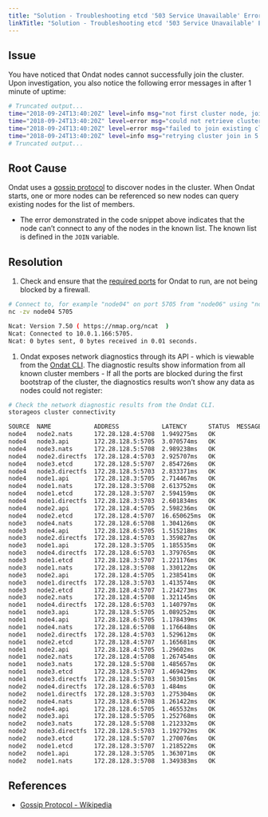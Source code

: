 ```yaml
---
title: "Solution - Troubleshooting etcd '503 Service Unavailable' Error Message During Peer Discovery"
linkTitle: "Solution - Troubleshooting etcd '503 Service Unavailable' Error Message During Peer Discovery"
---
```


## Issue

You have noticed that Ondat nodes cannot successfully join the cluster. Upon investigation, you also notice the following error messages in after 1 minute of uptime:

```bash
# Truncated output...
time="2018-09-24T13:40:20Z" level=info msg="not first cluster node, joining first node" action=create address=172.28.128.5 category=etcd host=node3 module=cp target=172.28.128.6
time="2018-09-24T13:40:20Z" level=error msg="could not retrieve cluster config from api" status_code=503
time="2018-09-24T13:40:20Z" level=error msg="failed to join existing cluster" action=create category=etcd endpoint="172.28.128.3,172.28.128.4,172.28.128.5,172.28.128.6" error="503 Service Unavailable" module=cp
time="2018-09-24T13:40:20Z" level=info msg="retrying cluster join in 5 seconds..." action=create category=etcd module=cp
# Truncated output...
```

## Root Cause

Ondat uses a [gossip protocol](https://en.wikipedia.org/wiki/Gossip_protocol) to discover nodes in the cluster. When Ondat starts, one or more nodes can be referenced so new nodes can query existing nodes for the list of members.

- The error demonstrated in the code snippet above indicates that the node can’t connect to any of the nodes in the known list. The known list is defined in the  `JOIN`  variable.

## Resolution

1. Check and ensure that the [required ports](/docs/prerequisites/firewalls/) for Ondat to run, are not being blocked by a firewall.

 ```bash
 # Connect to, for example "node04" on port 5705 from "node06" using "nc".
 nc -zv node04 5705

 Ncat: Version 7.50 ( https://nmap.org/ncat  )
 Ncat: Connected to 10.0.1.166:5705.
 Ncat: 0 bytes sent, 0 bytes received in 0.01 seconds.
 ```

1. Ondat exposes network diagnostics through its API - which is viewable from the [Ondat CLI](/docs/reference/cli/). The diagnostic results show information from all known cluster members - If all the ports are blocked during the first bootstrap of the cluster, the diagnostics results won’t show any data as nodes could not register:

 ```bash
 # Check the network diagnostic results from the Ondat CLI.
 storageos cluster connectivity

 SOURCE  NAME            ADDRESS            LATENCY      STATUS  MESSAGE
 node4   node2.nats      172.28.128.4:5708  1.949275ms   OK
 node4   node3.api       172.28.128.5:5705  3.070574ms   OK
 node4   node3.nats      172.28.128.5:5708  2.989238ms   OK
 node4   node2.directfs  172.28.128.4:5703  2.925707ms   OK
 node4   node3.etcd      172.28.128.5:5707  2.854726ms   OK
 node4   node3.directfs  172.28.128.5:5703  2.833371ms   OK
 node4   node1.api       172.28.128.3:5705  2.714467ms   OK
 node4   node1.nats      172.28.128.3:5708  2.613752ms   OK
 node4   node1.etcd      172.28.128.3:5707  2.594159ms   OK
 node4   node1.directfs  172.28.128.3:5703  2.601834ms   OK
 node4   node2.api       172.28.128.4:5705  2.598236ms   OK
 node4   node2.etcd      172.28.128.4:5707  16.650625ms  OK
 node3   node4.nats      172.28.128.6:5708  1.304126ms   OK
 node3   node4.api       172.28.128.6:5705  1.515218ms   OK
 node3   node2.directfs  172.28.128.4:5703  1.359827ms   OK
 node3   node1.api       172.28.128.3:5705  1.185535ms   OK
 node3   node4.directfs  172.28.128.6:5703  1.379765ms   OK
 node3   node1.etcd      172.28.128.3:5707  1.221176ms   OK
 node3   node1.nats      172.28.128.3:5708  1.330122ms   OK
 node3   node2.api       172.28.128.4:5705  1.238541ms   OK
 node3   node1.directfs  172.28.128.3:5703  1.413574ms   OK
 node3   node2.etcd      172.28.128.4:5707  1.214273ms   OK
 node3   node2.nats      172.28.128.4:5708  1.321145ms   OK
 node1   node4.directfs  172.28.128.6:5703  1.140797ms   OK
 node1   node3.api       172.28.128.5:5705  1.089252ms   OK
 node1   node4.api       172.28.128.6:5705  1.178439ms   OK
 node1   node4.nats      172.28.128.6:5708  1.176648ms   OK
 node1   node2.directfs  172.28.128.4:5703  1.529612ms   OK
 node1   node2.etcd      172.28.128.4:5707  1.165681ms   OK
 node1   node2.api       172.28.128.4:5705  1.29602ms    OK
 node1   node2.nats      172.28.128.4:5708  1.267454ms   OK
 node1   node3.nats      172.28.128.5:5708  1.485657ms   OK
 node1   node3.etcd      172.28.128.5:5707  1.469429ms   OK
 node1   node3.directfs  172.28.128.5:5703  1.503015ms   OK
 node2   node4.directfs  172.28.128.6:5703  1.484ms      OK
 node2   node1.directfs  172.28.128.3:5703  1.275304ms   OK
 node2   node4.nats      172.28.128.6:5708  1.261422ms   OK
 node2   node4.api       172.28.128.6:5705  1.465532ms   OK
 node2   node3.api       172.28.128.5:5705  1.252768ms   OK
 node2   node3.nats      172.28.128.5:5708  1.212332ms   OK
 node2   node3.directfs  172.28.128.5:5703  1.192792ms   OK
 node2   node3.etcd      172.28.128.5:5707  1.270076ms   OK
 node2   node1.etcd      172.28.128.3:5707  1.218522ms   OK
 node2   node1.api       172.28.128.3:5705  1.363071ms   OK
 node2   node1.nats      172.28.128.3:5708  1.349383ms   OK
 ```

## References

- [Gossip Protocol - Wikipedia](https://en.wikipedia.org/wiki/Gossip_protocol)

